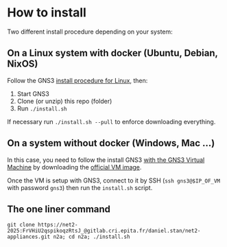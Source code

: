 # How to install

Two different install procedure depending on your system:

## On a Linux system with docker (Ubuntu, Debian, NixOS)

Follow the GNS3 [install procedure for
Linux](https://docs.gns3.com/docs/getting-started/installation/linux/), then:

1. Start GNS3
2. Clone (or unzip) this repo (folder)
3. Run `./install.sh`

If necessary run `./install.sh --pull` to enforce downloading everything.


## On a system without docker (Windows, Mac ...)

In this case, you need to follow the install GNS3
[with the GNS3 Virtual Machine](https://docs.gns3.com/docs/getting-started/installation/download-gns3-vm/)
by downloading the [official VM image](https://www.gns3.com/software/download-vm).

Once the VM is setup with GNS3, connect to it by SSH (`ssh gns3@$IP_OF_VM` with
password `gns3`) then run the `install.sh` script.


## The one liner command

```git clone https://net2-2025:FrVHiU2qspikoqzRtsJ_@gitlab.cri.epita.fr/daniel.stan/net2-appliances.git n2a; cd n2a; ./install.sh```
